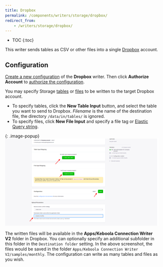 ```yaml
---
title: Dropbox
permalink: /components/writers/storage/dropbox/
redirect_from:
    - /writers/storage/dropbox/
---
```


* TOC
{:toc}

This writer sends tables as CSV or other files into a single [Dropbox](https://www.dropbox.com/) account.

## Configuration
[Create a new configuration](/components/#creating-component-configuration) of the **Dropbox** writer.
Then click **Authorize Account** to [authorize the configuration](/components/#authorization). 

You may specify Storage [tables](/storage/tables/) or [files](/storage/file-uploads/) to be written to the target Dropbox account. 

- To specify tables, click the **New Table Input** button, and select the table you want to send to Dropbox. 
*Filename* is the name of the destination file, the directory `/data/in/tables/` is ignored.
- To specify files, click **New File Input** and specify a file tag or [Elastic Query string](https://www.elastic.co/guide/en/elasticsearch/reference/6.6/query-dsl-query-string-query.html#query-string-syntax).

{: .image-popup}
![Screenshot - Specify input](/components/writers/storage/dropbox/dropbox-1.png)

The written files will be available in the **Apps/Keboola Connection Writer V2** folder in Dropbox. You can optionally specify 
an additional subfolder in this folder in the `Destination folder` setting. In the above screenshot, the files would be saved 
in the folder `Apps/Keboola Connection Writer V2/samples/monthly`. The configuration can write as many tables and files as you wish.